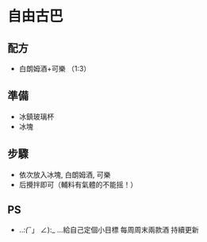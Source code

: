 # 自由古巴

## 配方

* 白朗姆酒+可樂 （1:3）

## 準備

* 冰鎮玻璃杯
* 冰塊

## 步驟

* 依次放入冰塊, 白朗姆酒, 可樂
* 后攪拌即可（輔料有氣體的不能摇！）

## PS

* .._:(´_`」 ∠):_ …給自己定個小目標 每周周末兩款酒 持續更新